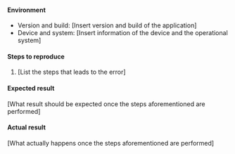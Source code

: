 #### Environment

- Version and build: [Insert version and build of the application]
- Device and system: [Insert information of the device and the operational system]

#### Steps to reproduce

1. [List the steps that leads to the error]

#### Expected result

[What result should be expected once the steps aforementioned are performed]

#### Actual result

[What actually happens once the steps aforementioned are performed]
